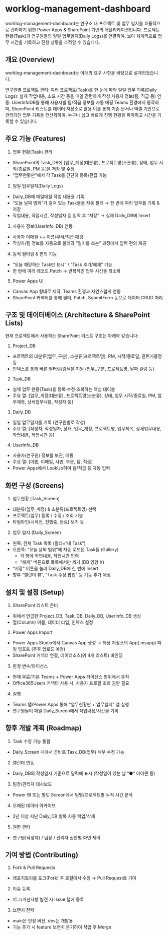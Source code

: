 # worklog-management-dashboard

worklog-management-dashboard는 연구소 내 프로젝트 및 업무 일지를 효율적으로 관리하기 위한 Power Apps & SharePoint 기반의 애플리케이션입니다.
프로젝트 현황(Task)과 연구원들의 일일 업무일지(Daily Logs)를 연결하여, 보다 체계적으로 업무 시간을 기록하고 진행 상황을 추적할 수 있습니다.

## 개요 (Overview)

worklog-management-dashboard는 아래의 요구 사항을 바탕으로 설계되었습니다.

연구원별 프로젝트 관리: 여러 프로젝트(Task)를 한 눈에 파악
일일 업무 기록(Daily Logs): 실제 작업내용, 소요 시간 등을 매일 간편하게 작성
사용자 정보(팀, 직급 등) 연동: UserInfoDB를 통해 사용자별 팀/직급 정보를 자동 매핑
Teams 환경에서 동작하며, SharePoint 리스트를 데이터 저장소로 활용
이를 통해 기존 문서나 엑셀 기반으로 관리되던 업무 기록을 전산화하여, 누구나 쉽고 빠르게 진행 현황을 파악하고 시간을 기록할 수 있습니다.

## 주요 기능 (Features)

1. 업무 현황(Task) 관리

- SharePoint의 Task_DB에 [업무_계정(대분류), 프로젝트명(소분류), 상태, 업무 시작/종료일, PM 등]을 저장 및 수정 
- “업무현황판”에서 각 Task를 간단히 등록/편집 가능

2. 일일 업무일지(Daily Logs)

- Daily_DB에 매일매일 작업 내용을 기록
- “오늘 날짜 범위”가 걸쳐 있는 Task들을 자동 필터 → 한 번에 여러 업무를 기록 & 저장
- 작업내용, 작업시간, 작성일자 등 입력 후 “저장” → 실제 Daily_DB에 Insert


3. 사용자 정보(UserInfo_DB) 연동

- 사용자 이메일 ↔ 이름/부서/직급 매핑
- 작성자/팀 정보를 자동으로 불러와 “일지를 쓰는” 과정에서 입력 편의 제공

  
4. 동적 필터링 & 편의 기능

- “오늘 해당하는 Task만 표시” / “Task 추가/해제” 기능
- 한 번에 여러 레코드 Patch → 반복적인 업무 시간을 최소화
  
5. Power Apps UI

- Canvas App 형태로 제작, Teams 환경과 자연스럽게 연동
- SharePoint 커넥터를 통해 필터, Patch, SubmitForm 등으로 데이터 CRUD 처리

  
## 구조 및 데이터베이스 (Architecture & SharePoint Lists)

현재 프로젝트에서 사용하는 SharePoint 리스트 구조는 아래와 같습니다:

1. Project_DB

- 프로젝트의 대분류(업무_구분), 소분류(프로젝트명), PM, 시작/종료일, 관련기종명 등
- 인덱스를 통해 빠른 필터링/검색을 지원 (업무_구분, 프로젝트명, 날짜 컬럼 등)
  
2. Task_DB

- 실제 업무 현황(Task)을 등록·수정·조회하는 핵심 테이블
- 주요 열: [업무_계정(대분류), 프로젝트명(소분류), 상태, 업무 시작/종료일, PM, 업무제목, 상세업무내용, 작성자 등]
  
3. Daily_DB

- 일일 업무일지를 기록 (연구원별로 작성)
- 주요 열: [작성자, 작성일자, 상태, 업무_계정, 프로젝트명, 업무제목, 상세업무내용, 작업내용, 작업시간 등]
  
4. UserInfo_DB

- 사용자(연구원) 정보를 보관, 매핑
- 주요 열: [이름, 이메일, 사번, 부문, 팀, 직급]
- Power Apps에서 LookUp하여 팀/직급 등 자동 입력
  
## 화면 구성 (Screens)

1) 업무현황 (Task_Screen)
   
- 대분류(업무_계정) & 소분류(프로젝트명) 선택
- 프로젝트(업무) 등록 / 수정 / 조회 기능
- 타임라인(시작전, 진행중, 완료) 보기 등
  
2) 업무 일지 (Daily_Screen)
   
- 왼쪽: 전체 Task 목록 (필터=“내 Task”)
- 오른쪽: “오늘 날짜 범위”에 자동 로드된 Task들 (Gallery)
  - 각 행에 작업내용, 작업시간 입력
  - “해제” 버튼으로 목록에서만 제거 (DB 영향 X)
- “저장” 버튼을 눌러 Daily_DB에 한 번에 Insert
- 향후 “캘린더 뷰”, “Task 수정 팝업” 등 기능 추가 예정

  
## 설치 및 설정 (Setup)

1. SharePoint 리스트 준비

- 위에서 언급한 Project_DB, Task_DB, Daily_DB, UserInfo_DB 생성
- 열(Column) 이름, 데이터 타입, 인덱스 설정
  
2. Power Apps Import

- Power Apps Studio에서 Canvas App 생성 → 해당 저장소의 App(.msapp) 파일 임포트 (추후 업로드 예정)
- SharePoint 커넥터 연결, 데이터소스(위 4개 리스트) 바인딩
  
3. 환경 변수/라이선스

- 현재 무료/기본 Teams + Power Apps 라이선스 범위에서 동작
- Office365Users 커넥터 사용 시, 사용자 프로필 조회 권한 필요
  
4. 실행

- Teams 탭/Power Apps 통해 “업무현황판 + 업무일지” 앱 실행
- 연구원들이 매일 Daily_Screen에서 작업내용/시간을 기록
  
## 향후 개발 계획 (Roadmap)

1. Task 수정 기능 통합
- Daily_Screen 내에서 곧바로 Task_DB(업무) 세부 수정 가능
  
2. 캘린더 연동
- Daily_DB의 작성일자 기준으로 달력에 표시 (작성일이 있는 날 “●” 아이콘 등)
  
3. 팀장/관리자 대시보드
- Power BI 또는 별도 Screen에서 팀별/프로젝트별 누적 시간 분석
  
4. 오래된 데이터 아카이브
- 2년 이상 지난 Daily_DB 항목 자동 백업/삭제
  
5. 권한 관리
- 연구원(작성자) / 팀장 / 관리자 권한별 화면 제어
  
## 기여 방법 (Contributing)

1. Fork & Pull Requests
- 레포지토리를 포크(Fork) 후 로컬에서 수정 → Pull Request로 기여
  
2. 이슈 등록
- 버그/개선사항 발견 시 Issue 탭에 등록
  
3. 브랜치 전략
- main은 안정 버전, dev는 개발용
- 기능 추가 시 feature 브랜치 분기하여 작업 후 Merge
